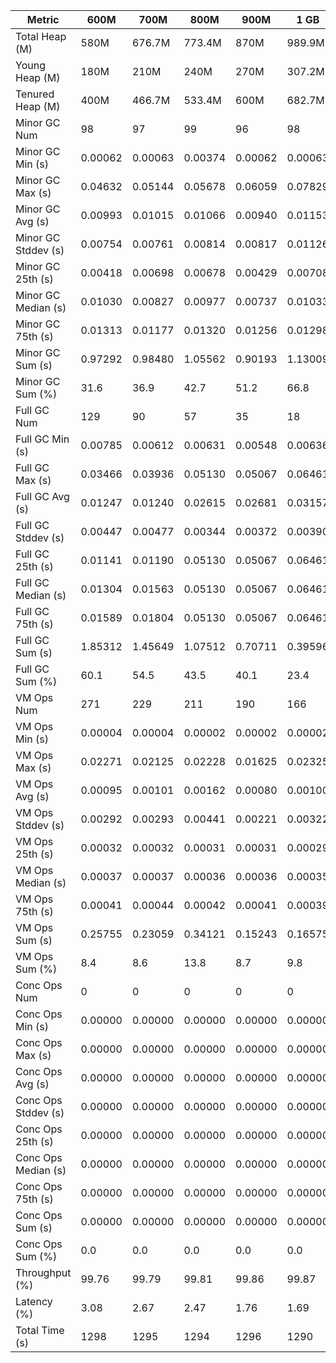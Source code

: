 | Metric | 600M | 700M | 800M | 900M | 1 GB | 2 GB | 4 GB | 8 GB |
|------|----|----|----|----|----|----|----|----|
| Total Heap (M) | 580M | 676.7M | 773.4M | 870M | 989.9M | 1979.8M | 3959.5M | 7918.9M |
| Young Heap (M) | 180M | 210M | 240M | 270M | 307.2M | 614.4M | 1228.8M | 2457.6M |
| Tenured Heap (M) | 400M | 466.7M | 533.4M | 600M | 682.7M | 1365.4M | 2730.7M | 5461.4M |
| Minor GC Num | 98 | 97 | 99 | 96 | 98 | 57 | 28 | 14 |
| Minor GC Min (s) | 0.00062 | 0.00063 | 0.00374 | 0.00062 | 0.00063 | 0.00116 | 0.00094 | 0.00843 |
| Minor GC Max (s) | 0.04632 | 0.05144 | 0.05678 | 0.06059 | 0.07829 | 0.08911 | 0.08192 | 0.10322 |
| Minor GC Avg (s) | 0.00993 | 0.01015 | 0.01066 | 0.00940 | 0.01153 | 0.01710 | 0.02768 | 0.05159 |
| Minor GC Stddev (s) | 0.00754 | 0.00761 | 0.00814 | 0.00817 | 0.01126 | 0.01800 | 0.02316 | 0.03403 |
| Minor GC 25th (s) | 0.00418 | 0.00698 | 0.00678 | 0.00429 | 0.00708 | 0.00720 | 0.01059 | 0.01509 |
| Minor GC Median (s) | 0.01030 | 0.00827 | 0.00977 | 0.00737 | 0.01033 | 0.01078 | 0.01424 | 0.05578 |
| Minor GC 75th (s) | 0.01313 | 0.01177 | 0.01320 | 0.01256 | 0.01298 | 0.01879 | 0.04339 | 0.07762 |
| Minor GC Sum (s) | 0.97292 | 0.98480 | 1.05562 | 0.90193 | 1.13009 | 0.97477 | 0.77512 | 0.72229 |
| Minor GC Sum (%) | 31.6 | 36.9 | 42.7 | 51.2 | 66.8 | 85.2 | 90.5 | 87.5 |
| Full GC Num | 129 | 90 | 57 | 35 | 18 | 3 | 2 | 2 |
| Full GC Min (s) | 0.00785 | 0.00612 | 0.00631 | 0.00548 | 0.00636 | 0.00783 | 0.00626 | 0.00569 |
| Full GC Max (s) | 0.03466 | 0.03936 | 0.05130 | 0.05067 | 0.06461 | 0.03753 | 0.01191 | 0.01098 |
| Full GC Avg (s) | 0.01247 | 0.01240 | 0.02615 | 0.02681 | 0.03157 | 0.02396 | 0.00908 | 0.00833 |
| Full GC Stddev (s) | 0.00447 | 0.00477 | 0.00344 | 0.00372 | 0.00390 | 0.00180 | 0.00400 | 0.00374 |
| Full GC 25th (s) | 0.01141 | 0.01190 | 0.05130 | 0.05067 | 0.06461 | 0.03753 | 0.00626 | 0.00569 |
| Full GC Median (s) | 0.01304 | 0.01563 | 0.05130 | 0.05067 | 0.06461 | 0.03753 | 0.00626 | 0.00569 |
| Full GC 75th (s) | 0.01589 | 0.01804 | 0.05130 | 0.05067 | 0.06461 | 0.03753 | 0.01191 | 0.01098 |
| Full GC Sum (s) | 1.85312 | 1.45649 | 1.07512 | 0.70711 | 0.39596 | 0.05829 | 0.01817 | 0.01666 |
| Full GC Sum (%) | 60.1 | 54.5 | 43.5 | 40.1 | 23.4 | 5.1 | 2.1 | 2.0 |
| VM Ops Num | 271 | 229 | 211 | 190 | 166 | 113 | 90 | 75 |
| VM Ops Min (s) | 0.00004 | 0.00004 | 0.00002 | 0.00002 | 0.00002 | 0.00003 | 0.00002 | 0.00002 |
| VM Ops Max (s) | 0.02271 | 0.02125 | 0.02228 | 0.01625 | 0.02325 | 0.01604 | 0.01615 | 0.01616 |
| VM Ops Avg (s) | 0.00095 | 0.00101 | 0.00162 | 0.00080 | 0.00100 | 0.00099 | 0.00070 | 0.00116 |
| VM Ops Stddev (s) | 0.00292 | 0.00293 | 0.00441 | 0.00221 | 0.00322 | 0.00256 | 0.00235 | 0.00348 |
| VM Ops 25th (s) | 0.00032 | 0.00032 | 0.00031 | 0.00031 | 0.00029 | 0.00025 | 0.00019 | 0.00017 |
| VM Ops Median (s) | 0.00037 | 0.00037 | 0.00036 | 0.00036 | 0.00035 | 0.00036 | 0.00032 | 0.00031 |
| VM Ops 75th (s) | 0.00041 | 0.00044 | 0.00042 | 0.00041 | 0.00039 | 0.00043 | 0.00039 | 0.00042 |
| VM Ops Sum (s) | 0.25755 | 0.23059 | 0.34121 | 0.15243 | 0.16575 | 0.11148 | 0.06326 | 0.08679 |
| VM Ops Sum (%) | 8.4 | 8.6 | 13.8 | 8.7 | 9.8 | 9.7 | 7.4 | 10.5 |
| Conc Ops Num | 0 | 0 | 0 | 0 | 0 | 0 | 0 | 0 |
| Conc Ops Min (s) | 0.00000 | 0.00000 | 0.00000 | 0.00000 | 0.00000 | 0.00000 | 0.00000 | 0.00000 |
| Conc Ops Max (s) | 0.00000 | 0.00000 | 0.00000 | 0.00000 | 0.00000 | 0.00000 | 0.00000 | 0.00000 |
| Conc Ops Avg (s) | 0.00000 | 0.00000 | 0.00000 | 0.00000 | 0.00000 | 0.00000 | 0.00000 | 0.00000 |
| Conc Ops Stddev (s) | 0.00000 | 0.00000 | 0.00000 | 0.00000 | 0.00000 | 0.00000 | 0.00000 | 0.00000 |
| Conc Ops 25th (s) | 0.00000 | 0.00000 | 0.00000 | 0.00000 | 0.00000 | 0.00000 | 0.00000 | 0.00000 |
| Conc Ops Median (s) | 0.00000 | 0.00000 | 0.00000 | 0.00000 | 0.00000 | 0.00000 | 0.00000 | 0.00000 |
| Conc Ops 75th (s) | 0.00000 | 0.00000 | 0.00000 | 0.00000 | 0.00000 | 0.00000 | 0.00000 | 0.00000 |
| Conc Ops Sum (s) | 0.00000 | 0.00000 | 0.00000 | 0.00000 | 0.00000 | 0.00000 | 0.00000 | 0.00000 |
| Conc Ops Sum (%) | 0.0 | 0.0 | 0.0 | 0.0 | 0.0 | 0.0 | 0.0 | 0.0 |
| Throughput (%) | 99.76 | 99.79 | 99.81 | 99.86 | 99.87 | 99.91 | 99.93 | 99.94 |
| Latency (%) | 3.08 | 2.67 | 2.47 | 1.76 | 1.69 | 1.14 | 0.86 | 0.83 |
| Total Time (s) | 1298 | 1295 | 1294 | 1296 | 1290 | 1294 | 1295 | 1290 |
